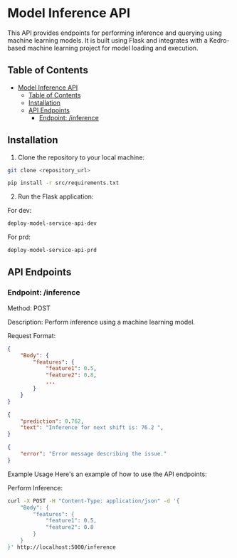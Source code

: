 # Model Inference API

This API provides endpoints for performing inference and querying using machine learning models. It is built using Flask and integrates with a Kedro-based machine learning project for model loading and execution.

## Table of Contents

- [Model Inference API](#model-inference-api)
  - [Table of Contents](#table-of-contents)
  - [Installation](#installation)
  - [API Endpoints](#api-endpoints)
    - [Endpoint: /inference](#endpoint-inference)


## Installation

1. Clone the repository to your local machine:

```bash
git clone <repository_url>
```

```bash
pip install -r src/requirements.txt
```


2. Run the Flask application:


For dev:

```bash
deploy-model-service-api-dev
```

For prd:

```bash
deploy-model-service-api-prd
```


## API Endpoints
### Endpoint: /inference

Method: POST

Description: Perform inference using a machine learning model.

Request Format:

```json
{
    "Body": {
        "features": {
            "feature1": 0.5,
            "feature2": 0.8,
            ...
        }
    }
}
```

```json
{
    "prediction": 0.762,
    "text": "Inference for next shift is: 76.2 ",
}
```


```json
{
    "error": "Error message describing the issue."
}
```


Example Usage
Here's an example of how to use the API endpoints:

Perform Inference:

```bash
curl -X POST -H "Content-Type: application/json" -d '{
    "Body": {
        "features": {
            "feature1": 0.5,
            "feature2": 0.8
        }
    }
}' http://localhost:5000/inference

```
